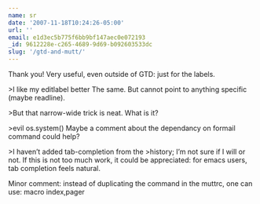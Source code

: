 ```yaml
---
name: sr
date: '2007-11-18T10:24:26-05:00'
url: ''
email: e1d3ec5b775f6bb9bf147aec0e072193
_id: 9612228e-c265-4689-9d69-b092603533dc
slug: '/gtd-and-mutt/'
---
```


Thank you! Very useful, even outside of GTD: just for the labels.

&gt;I like my editlabel better The same. But cannot point to anything specific
(maybe readline).

&gt;But that narrow-wide trick is neat. What is it?

&gt;evil os.system() Maybe a comment about the dependancy on formail command
could help?

&gt;I haven’t added tab-completion from the &gt;history; I’m not sure if I
will or not. If this is not too much work, it could be appreciated: for emacs
users, tab completion feels natural.

Minor comment: instead of duplicating the command in the muttrc, one can use:
macro index,pager
